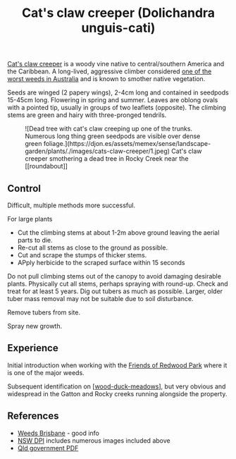 ﻿---
backlinks:
- title: Wood duck meadows
  url: /memex/sense/landscape-garden/wood-duck-meadows.html
- title: Roundabout
  url: /memex/sense/landscape-garden/roundabout.html
- title: Macadamia integrifolia (Queensland Nut)
  url: /memex/sense/landscape-garden/plants/macadamia-integrifolia.html
- title: Plants
  url: /memex/sense/landscape-garden/plants/plants.html
photos:
  1:
    date: 2025-02-09 09:55:26
    description: None
    filename: 4CDD4664-375E-4D21-9698-8CE196001E4A.heic
    latitude: -27.538461666666667
    longitude: 152.05633616666665
    memexFilename: images/cats-claw-creeper/1.jpeg
    title: None
tags:
- wood-duck-meadows
- plant
- weed
- vine
- introduced
title: Cat's claw creeper (Dolichandra unguis-cati)
type: plant
---
[Cat's claw creeper](https://en.wikipedia.org/wiki/Dolichandra_unguis-cati) is a woody vine native to central/southern America and the Caribbean. A long-lived, aggressive climber considered [one of the worst weeds in Australia](https://profiles.ala.org.au/opus/weeds-australia/profile/Dolichandra%20unguis-cati) and is known to smother native vegetation.

Seeds are winged (2 papery wings), 2-4cm long and contained in seedpods 15-45cm long. Flowering in spring and summer. Leaves are oblong ovals with a pointed tip, usually in groups of two leaflets (opposite). The climbing stems are green and hairy with three-pronged tendrils.

<figure markdown>
![Dead tree with cat's claw creeping up one of the trunks. Numerous long thing green seedpods are visible over dense green foliage.](https://djon.es/assets/memex/sense/landscape-garden/plants/./images/cats-claw-creeper/1.jpeg)
<caption>Cat's claw creeper smothering a dead tree in Rocky Creek near the [[roundabout]]</caption>
</figure>

## Control

Difficult, multiple methods more successful.

For large plants 

- Cut the climbing stems at about 1-2m above ground leaving the aerial parts to die. 
- Re-cut all stems as close to the ground as possible.
- Cut and scrape the stumps of thicker stems.
- APply herbicide to the scraped surface within 15 seconds

Do not pull climbing stems out of the canopy to avoid damaging desirable plants. Physically cut all stems, perhaps spraying with round-up. Check and treat for at least 5 years. Dig out tubers as much as possible. Larger, older tuber mass removal may not be suitable due to soil disturbance.

Remove tubers from site.

Spray new growth.

## Experience

Initial introduction when working with the [Friends of Redwood Park](https://fep.org.au/our-parks/redwood-park/) where it is one of the major weeds. 

Subsequent identification on [[wood-duck-meadows]], but very obvious and widespread in the Gatton and Rocky creeks running alongside the property.

## References

- [Weeds Brisbane](https://weeds.brisbane.qld.gov.au/weeds/cats-claw-creeper) - good info
- [NSW DPI](https://weeds.dpi.nsw.gov.au/Weeds/Details/33) includes numerous images included above
- [Qld government PDF](https://www.publications.qld.gov.au/ckan-publications-attachments-prod/resources/3b1dfe71-8d68-409a-a2ad-a9e2739432c0/cats-claw-creeper.pdf?ETag=0167385ad2e69f2c7f0b664fd76697e1)


[//begin]: # "Autogenerated link references for markdown compatibility"
[wood-duck-meadows]: ../wood-duck-meadows "Wood duck meadows"
[//end]: # "Autogenerated link references"